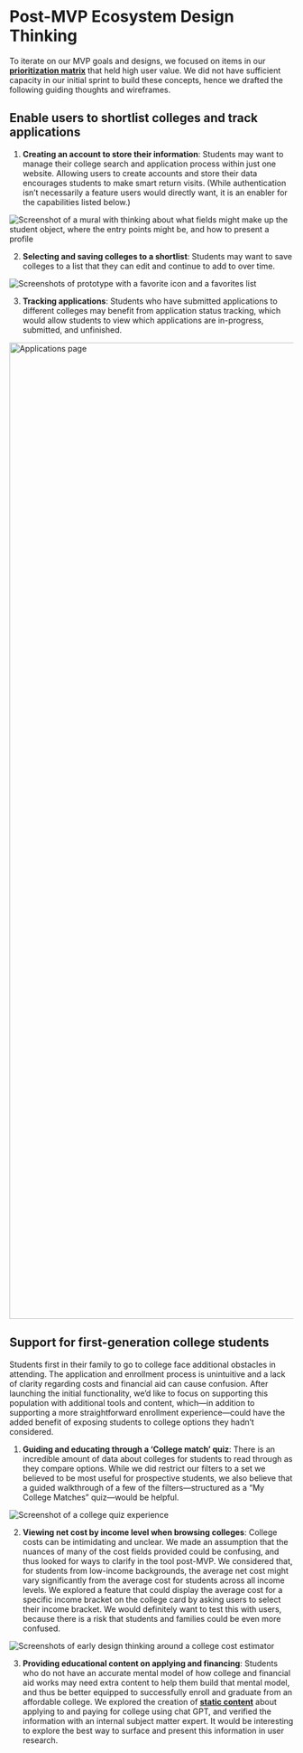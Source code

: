 # Post-MVP Ecosystem Design Thinking

To iterate on our MVP goals and designs, we focused on items in our [**prioritization matrix**](https://github.com/coforma/swift-tech-challenge/blob/main/documentation/design/prioritization%20matrix.pdf) that held high user value. We did not have sufficient capacity in our initial sprint to build these concepts, hence we drafted the following guiding thoughts and wireframes.

## Enable users to shortlist colleges and track applications 

1. **Creating an account to store their information**: Students may want to manage their college search and application process within just one website. Allowing users to create accounts and store their data encourages students to make smart return visits. (While authentication isn’t necessarily a feature users would directly want, it is an enabler for the capabilities listed below.)

![Screenshot of a mural with thinking about what fields might make up the student object, where the entry points might be, and how to present a profile](https://github.com/coforma/swift-tech-challenge/assets/122126772/5540f4a3-5f2d-42cc-b0be-1eff4eba5837)


2. **Selecting and saving colleges to a shortlist**: Students may want to save colleges to a list that they can edit and continue to add to over time. 

![Screenshots of prototype with a favorite icon and a favorites list](https://github.com/coforma/swift-tech-challenge/assets/122126772/f8112b7a-6700-4e51-9c57-f183c36d4c5b)


3. **Tracking applications**: Students who have submitted applications to different colleges may benefit from application status tracking, which would allow students to view which applications are in-progress, submitted, and unfinished. 

<img width="1728" alt="Applications page" src="https://github.com/coforma/swift-tech-challenge/assets/122126772/a9ffecd2-e99e-41cb-97e2-575cc6909644">


## Support for first-generation college students

Students first in their family to go to college face additional obstacles in attending. The application and enrollment process is unintuitive and a lack of clarity regarding costs and financial aid can cause confusion. After launching the initial functionality, we’d like to focus on supporting this population with additional tools and content, which—in addition to supporting a more straightforward enrollment experience—could have the added benefit of exposing students to college options they hadn’t considered.


1. **Guiding and educating through a ‘College match’ quiz**: There is an incredible amount of data about colleges for students to read through as they compare options. While we did restrict our filters to a set we believed to be most useful for prospective students, we also believe that a guided walkthrough of a few of the filters—structured as a “My College Matches” quiz—would be helpful. 

![Screenshot of a college quiz experience](https://github.com/coforma/swift-tech-challenge/assets/122126772/6c3e2998-3033-4bbc-8768-d3f434e58bed)


2. **Viewing net cost by income level when browsing colleges**: College costs can be intimidating and unclear. We made an assumption that the nuances of many of the cost fields provided could be confusing, and thus looked for ways to clarify in the tool post-MVP. We considered that, for students from low-income backgrounds, the average net cost might vary significantly from the average cost for students across all income levels. We explored a feature that could display the average cost for a specific income bracket on the college card by asking users to select their income bracket. We would definitely want to test this with users, because there is a risk that students and families could be even more confused.

![Screenshots of early design thinking around a college cost estimator](https://github.com/coforma/swift-tech-challenge/assets/122126772/332d235e-9e4c-41ac-8fdf-95f69e0f32bc)


3. **Providing educational content on applying and financing**: Students who do not have an accurate mental model of how college and financial aid works may need extra content to help them build that mental model, and thus be better equipped to successfully enroll and graduate from an affordable college. We explored the creation of [**static content**](https://github.com/coforma/swift-tech-challenge/blob/main/documentation/design/static_content.md) about applying to and paying for college using chat GPT, and verified the information with an internal subject matter expert. It would be interesting to explore the best way to surface and present this information in user research.
